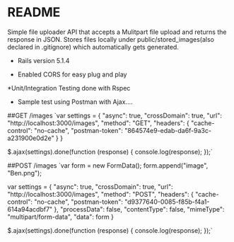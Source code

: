 # README

 Simple file uploader API that accepts a Mulitpart file upload and returns the response in JSON. Stores files locally under public/stored_images(also declared in .gitignore) which automatically gets generated.

* Rails version 5.1.4

* Enabled CORS for easy plug and play

*Unit/Integration Testing done with Rspec

* Sample test using Postman with Ajax....

##GET /images
`var settings = {
  "async": true,
  "crossDomain": true,
  "url": "http://localhost:3000/images",
  "method": "GET",
  "headers": {
    "cache-control": "no-cache",
    "postman-token": "864574e9-edab-da6f-9a3c-a231900e0d2e"
  }
}

$.ajax(settings).done(function (response) {
  console.log(response);
});`

##POST /images
`var form = new FormData();
form.append("image", "Ben.png");

var settings = {
  "async": true,
  "crossDomain": true,
  "url": "http://localhost:3000/images",
  "method": "POST",
  "headers": {
    "cache-control": "no-cache",
    "postman-token": "d9377640-0085-f85b-f4a1-614a94acdbf7"
  },
  "processData": false,
  "contentType": false,
  "mimeType": "multipart/form-data",
  "data": form
}

$.ajax(settings).done(function (response) {
  console.log(response);
});`
